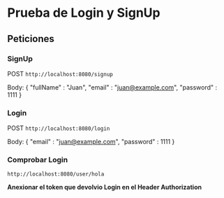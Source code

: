 # Prueba de Login y SignUp
## Peticiones
### SignUp
POST
``http://localhost:8080/signup``

Body:
{
"fullName" : "Juan",
"email" : "juan@example.com",
"password" : 1111
}

### Login
POST
`` http://localhost:8080/login ``

Body:
{
"email" : "juan@example.com",
"password" : 1111
}

### Comprobar Login
``http://localhost:8080/user/hola``

**Anexionar el token que devolvio Login en el Header Authorization**
